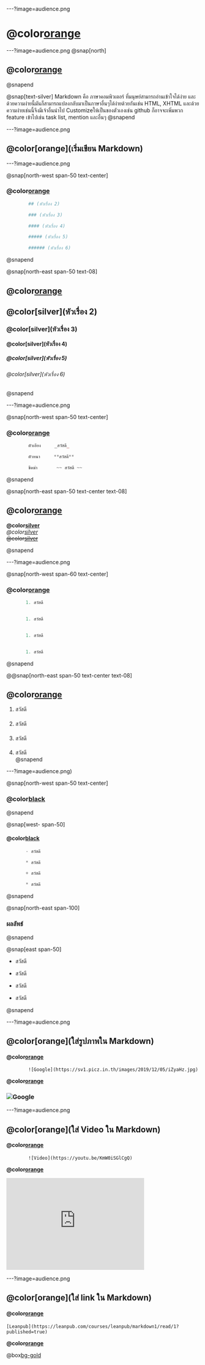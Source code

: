 ---?image=audience.png
# @color[orange](**Markdown**)

---?image=audience.png
@snap[north]

## @color[orange](Markdown)

@snapend

@snap[text-silver]
Markdown คือ ภาษาคอมพิวเตอร์ ที่มนุษย์สามารถอ่านเข้าใจได้ง่าย
และด้วยความง่ายนี้มันก็สามารถแปลงกลับมาเป็นภาษาอื่นๆได้ง่ายด้วยกันเช่น HTML, XHTML และด้วยความง่ายเช่นนี้จึงมีเจ้าอื่นนำไป Customizeให้เป็นของตัวเองเช่น github ก็อาจจะเพิ่มพวก feature เข้าไปเช่น task list, mention และอื่นๆ
@snapend

---?image=audience.png

## @color[orange](เริ่มเขียน Markdown)

---?image=audience.png

@snap[north-west span-50 text-center]
### @color[orange](**การเขียนหัวเรื่อง**)  

```php
        ## (หัวเรื่อง 2)

        ### (หัวเรื่อง 3)

        #### (หัวเรื่อง 4)

        ##### (หัวเรื่อง 5)

        ###### (หัวเรื่อง 6)


```

@snapend

@snap[north-east span-50 text-08]

## @color[orange](**ผลลัพธ์**)

## @color[silver](หัวเรื่อง 2)

### @color[silver](หัวเรื่อง 3)

#### @color[silver](หัวเรื่อง 4)

##### @color[silver](หัวเรื่อง 5)

###### @color[silver](หัวเรื่อง 6)

@snapend

---?image=audience.png

@snap[north-west span-50 text-center]
### @color[orange](**รูปแบบตัวอักษร**)

```php
        ตัวเอียง     _สวัสดี_

        ตัวหนา     **สวัสดี**

        ขีดฆ่า       ~~ สวัสดี ~~

```

@snapend

@snap[north-east span-50 text-center text-08]

## @color[orange](**ผลลัพธ์**)

**@color[silver](สวัสดี)**  
_@color[silver](สวัสดี)_  
~~@color[silver](สวัสดี)~~  

@snapend

---?image=audience.png

@snap[north-west span-60 text-center]
### @color[orange](**แบบเรียงลำดับ**)

```php
       1. สวัสดี  


       1. สวัสดี  


       1. สวัสดี  


       1. สวัสดี  

```

@snapend

@@snap[north-east span-50 text-center text-08]
## @color[orange](**ผลลัพธ์**)

1. สวัสดี  
#### 
2. สวัสดี  
#### 
3. สวัสดี  
#### 
4. สวัสดี  
@snapend

---?image=audience.png)

@snap[north-west span-50 text-center]

### @color[black](**ลิสต์แบบไม่เรียงลำดับ**)

@snapend

@snap[west- span-50]

#### @color[black](Syntax)

```php
       - สวัสดี

       * สวัสดี

       + สวัสดี

       * สวัสดี
```

@snapend

@snap[north-east span-100]

### ผลลัพธ์

@snapend

@snap[east span-50]

- สวัสดี  

* สวัสดี  

+ สวัสดี  

* สวัสดี  

@snapend

---?image=audience.png

## @color[orange](ใส่รูปภาพใน Markdown)

#### @color[orange](Syntax)

            ![Google](https://sv1.picz.in.th/images/2019/12/05/iZyaHz.jpg)

**@color[orange](ผลลัพธ์)**

### ![Google ](https://www.google.co.th/images/branding/googlelogo/2x/googlelogo_color_272x92dp.png)

---?image=audience.png

## @color[orange](ใส่ Video ใน Markdown)

#### @color[orange](Syntax)

            ![Video](https://youtu.be/KmW0iSGlCgQ)
**@color[orange](ผลลัพธ์)**

<iframe width="360" height="240" src="https://www.youtube.com/embed/KmW0iSGlCgQ" frameborder="0" allow="accelerometer; autoplay; encrypted-media; gyroscope; picture-in-picture" allowfullscreen></iframe>

---?image=audience.png 

## @color[orange](ใส่ link ใน Markdown)
#### @color[orange](Syntax)

    [Leanpub](https://leanpub.com/courses/leanpub/markdown1/read/1?published=true)

**@color[orange](ผลลัพธ์)**

@box[bg-gold]([@size[2em](@color[black](Leanpub))](https://leanpub.com/courses/leanpub/markdown1/read/1?published=true))